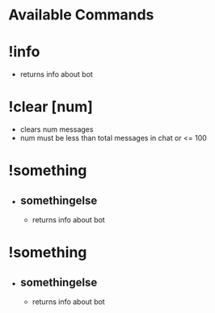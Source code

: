 # Available Commands

# !info
  - returns info about bot

# !clear [num]
  - clears num messages
  - num must be less than total messages in chat or <= 100

# !something

  - ## somethingelse
    - returns info about bot
    
# !something

  - ## somethingelse
    - returns info about bot